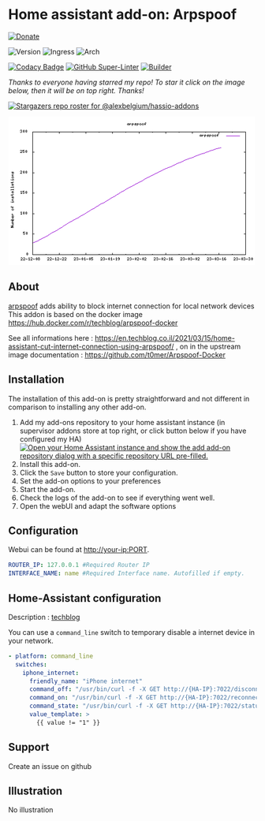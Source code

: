 # Home assistant add-on: Arpspoof

[![Donate][donation-badge]](https://www.buymeacoffee.com/alexbelgium)

[donation-badge]: https://img.shields.io/badge/Buy%20me%20a%20coffee-%23d32f2f?logo=buy-me-a-coffee&style=flat&logoColor=white

![Version](https://img.shields.io/badge/dynamic/json?label=Version&query=%24.version&url=https%3A%2F%2Fraw.githubusercontent.com%2Falexbelgium%2Fhassio-addons%2Fmaster%2Farpspoof%2Fconfig.json)
![Ingress](https://img.shields.io/badge/dynamic/json?label=Ingress&query=%24.ingress&url=https%3A%2F%2Fraw.githubusercontent.com%2Falexbelgium%2Fhassio-addons%2Fmaster%2Farpspoof%2Fconfig.json)
![Arch](https://img.shields.io/badge/dynamic/json?color=success&label=Arch&query=%24.arch&url=https%3A%2F%2Fraw.githubusercontent.com%2Falexbelgium%2Fhassio-addons%2Fmaster%2Farpspoof%2Fconfig.json)

[![Codacy Badge](https://app.codacy.com/project/badge/Grade/9c6cf10bdbba45ecb202d7f579b5be0e)](https://www.codacy.com/gh/alexbelgium/hassio-addons/dashboard?utm_source=github.com&utm_medium=referral&utm_content=alexbelgium/hassio-addons&utm_campaign=Badge_Grade)
[![GitHub Super-Linter](https://github.com/alexbelgium/hassio-addons/workflows/Lint%20Code%20Base/badge.svg)](https://github.com/marketplace/actions/super-linter)
[![Builder](https://github.com/alexbelgium/hassio-addons/workflows/Builder/badge.svg)](https://github.com/alexbelgium/hassio-addons/actions/workflows/builder.yaml)

_Thanks to everyone having starred my repo! To star it click on the image below, then it will be on top right. Thanks!_

[![Stargazers repo roster for @alexbelgium/hassio-addons](https://git-lister.onrender.com/api/stars/alexbelgium/hassio-addons?limit=30)](https://github.com/alexbelgium/hassio-addons/stargazers)

![downloads evolution](stats.png)

## About

[arpspoof](https://github.com/t0mer/Arpspoof-Docker) adds ability to block internet connection for local network devices
This addon is based on the docker image https://hub.docker.com/r/techblog/arpspoof-docker

See all informations here : https://en.techblog.co.il/2021/03/15/home-assistant-cut-internet-connection-using-arpspoof/ , on in the upstream image documentation : https://github.com/t0mer/Arpspoof-Docker

## Installation

The installation of this add-on is pretty straightforward and not different in comparison to installing any other add-on.

1. Add my add-ons repository to your home assistant instance (in supervisor addons store at top right, or click button below if you have configured my HA)
   [![Open your Home Assistant instance and show the add add-on repository dialog with a specific repository URL pre-filled.](https://my.home-assistant.io/badges/supervisor_add_addon_repository.svg)](https://my.home-assistant.io/redirect/supervisor_add_addon_repository/?repository_url=https%3A%2F%2Fgithub.com%2Falexbelgium%2Fhassio-addons)
1. Install this add-on.
1. Click the `Save` button to store your configuration.
1. Set the add-on options to your preferences
1. Start the add-on.
1. Check the logs of the add-on to see if everything went well.
1. Open the webUI and adapt the software options

## Configuration

Webui can be found at <http://your-ip:PORT>.

```yaml
ROUTER_IP: 127.0.0.1 #Required Router IP
INTERFACE_NAME: name #Required Interface name. Autofilled if empty.
```

## Home-Assistant configuration

Description : [techblog](https://en.techblog.co.il/2021/03/15/home-assistant-cut-internet-connection-using-arpspoof/)

You can use a `command_line` switch to temporary disable a internet device in your network.

```yaml
- platform: command_line
  switches:
    iphone_internet:
      friendly_name: "iPhone internet"
      command_off: "/usr/bin/curl -f -X GET http://{HA-IP}:7022/disconnect?ip={iPhoneIP}"
      command_on: "/usr/bin/curl -f -X GET http://{HA-IP}:7022/reconnect?ip={iPhoneIP}"
      command_state: "/usr/bin/curl -f -X GET http://{HA-IP}:7022/status?ip={iPhoneIP}"
      value_template: >
        {{ value != "1" }}
```

## Support

Create an issue on github

## Illustration

No illustration
